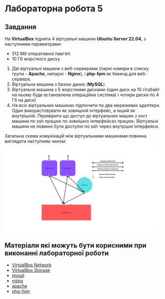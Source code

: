 # Лабораторна робота 5

## Завдання

На **VirtualBox** підняти 4 віртуальні машини **Ubuntu Server 22.04**, з наступними параметрами:
- 512 Мб оперативної пам'яті
- 10 Гб жорсткого диску
  

1. Дві віртуальні машини з веб-серверами (парні номери в списку групи - **Apache**, непарні - **Nginx**), і **php-fpm** як бекенд для веб-сервера.
2. Віртуальна машина з базою даних (**MySQL**)
3. Віртуальна машина з 5 жорсткими дисками (один диск на 10 гігабайт на ньому буде встановлена операційна система) і чотири диски по 4 Гб на диск)
4. На всіх віртуальних машинах підлючити по два мережевих адаптери. Один використовувати як зовнішній інтерфейс, а інший як внутрішній. Перевірити що доступ до віртуальних машин з хост машини по ssh працює по зовнішніх інтерфейсах працює. Віртуальні машини не повинні бути доступні по ssh через внутрішні інтерфейси.

Загальна схема комунікацій між віртуальними машинами повинна виглядати наступним чином:
![Дизайн інфраструктури](/files/infra.png)

## Матеріали які можуть бути корисними при виконанні лабораторної роботи

- [VirtualBox Network](https://www.virtualbox.org/manual/ch06.html)
- [VirtualBox Storage](https://www.virtualbox.org/manual/ch05.html)
- [mysql](https://dev.mysql.com/doc/)
- [nginx](https://nginx.org/en/docs/)
- [apache](https://httpd.apache.org/docs/2.4/)
- [php-fpm](https://www.php.net/manual/en/install.fpm.php)